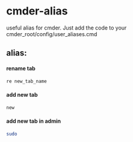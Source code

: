 # cmder-alias
useful alias for cmder. Just add the code to your cmder_root/config/user_aliases.cmd

## alias:

#### rename tab
```bash
re new_tab_name
```

#### add new tab
```bash
new
```

#### add new tab in admin
```bash
sudo
```



